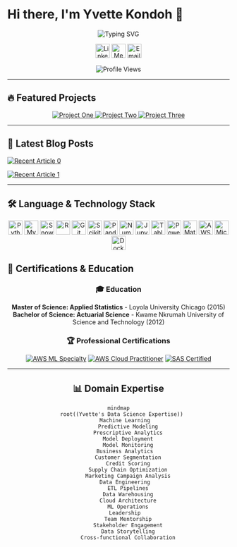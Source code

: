 # Hi there, I'm Yvette Kondoh 👋

<div align="center">
  <img src="https://readme-typing-svg.herokuapp.com?font=Fira+Code&weight=500&size=30&duration=3000&pause=1000&color=2F81F7&center=true&vCenter=true&random=false&width=700&height=100&lines=Senior+Data+Scientist;8%2B+Years+Experience;ML+%7C+DL+%7C+NLP;Python+%7C+SQL+%7C+Git;AWS+Certified+ML+Specialist;Data+Storytelling+Expert" alt="Typing SVG" />
</div>


<div align="center">


  [<img src="https://img.icons8.com/color/48/000000/linkedin.png" alt="LinkedIn" width="32" height="32">](https://www.linkedin.com/in/yvettekondoh)
  [<img src="https://img.icons8.com/ios-filled/48/000000/medium-logo.png" alt="Medium" width="32" height="32">](https://medium.com/@ykondoh)
  [<img src="https://img.icons8.com/color/48/000000/gmail.png" alt="Email" width="32" height="32">](mailto:yvetteekon@gmail.com)

  

  ![Profile Views](https://komarev.com/ghpvc/?username=yvetteekon&label=Profile%20Views&color=2F81F7&style=for-the-badge)
  
</div>

---


## 🔥 Featured Projects 

  </p>
  <p align="center">
    <!-- Project 1 -->
    <a href="https://github.com/yvetteekon/employee-attrition-insights">
      <img src="https://github-readme-stats.vercel.app/api/pin/?username=yvetteekon&repo=employee-attrition&theme=dark&bg_color=000000&title_color=ffffff&text_color=ffffff&icon_color=00ff00" alt="Project One">
    </a>
    <!-- Project 2 -->
    <a href="https://github.com/yourusername/project-two">
      <img src="https://github-readme-stats.vercel.app/api/pin/?username=yourusername&repo=project-two&theme=dark&bg_color=000000&title_color=ffffff&text_color=ffffff&icon_color=00ff00" alt="Project Two">
    </a>
    <!-- Project 3 -->
    <a href="https://github.com/yourusername/project-three">
      <img src="https://github-readme-stats.vercel.app/api/pin/?username=yourusername&repo=project-three&theme=dark&bg_color=000000&title_color=ffffff&text_color=ffffff&icon_color=00ff00" alt="Project Three">
    </a>
  </p>
</div>

---

## 📝 Latest Blog Posts

<a target="_blank" href="https://github-readme-medium-recent-article.vercel.app/medium/@ykondoh/0"><img src="https://github-readme-medium-recent-article.vercel.app/medium/@ykondoh/0" alt="Recent Article 0"> 
</a>

<a target="_blank" href="https://github-readme-medium-recent-article.vercel.app/medium/@ykondoh/1"><img src="https://github-readme-medium-recent-article.vercel.app/medium/@ykondoh/1" alt="Recent Article 1"> 
</a>

  
---


## 🛠️ Language & Technology Stack

<div align="center">


<img src="https://img.icons8.com/color/48/000000/python.png" alt="Python" width="32" height="32">
<img src="https://cdn.jsdelivr.net/gh/devicons/devicon/icons/mysql/mysql-original.svg" alt="MySQL" width="32" height="32">
<img src="https://img.icons8.com/color/48/000000/snowflake.png" alt="Snowflake" width="32" height="32">
<img src="https://cdn.jsdelivr.net/gh/devicons/devicon/icons/r/r-original.svg" alt="R" width="32" height="32">
<img src="https://img.icons8.com/color/48/000000/git.png" alt="Git" width="32" height="32">



<img src="https://cdn.jsdelivr.net/gh/devicons/devicon/icons/scikitlearn/scikitlearn-original.svg" alt="Scikit Learn" width="32" height="32">
<img src="https://img.icons8.com/color/48/000000/pandas.png" alt="Pandas" width="32" height="32">
<img src="https://img.icons8.com/color/48/000000/numpy.png" alt="NumPy" width="32" height="32">
<img src="https://cdn.jsdelivr.net/gh/devicons/devicon/icons/jupyter/jupyter-original.svg" alt="Jupyter" width="32" height="32">


<img src="https://img.icons8.com/color/48/000000/tableau-software.png" alt="Tableau" width="32" height="32">
<img src="https://img.icons8.com/color/48/000000/power-bi.png" alt="Power BI" width="32" height="32">
<img src="https://img.icons8.com/color/48/000000/matplotlib.png" alt="Matplotlib" width="32" height="32">



<img src="https://img.icons8.com/color/48/000000/amazon-web-services.png" alt="AWS" width="32" height="32">
<img src="https://cdn.jsdelivr.net/gh/devicons/devicon/icons/azure/azure-original.svg" alt="Microsoft Azure" width="32" height="32">



<img src="https://img.icons8.com/color/48/000000/docker.png" alt="Docker" width="32" height="32">


</div>

## 🏅 Certifications & Education

<div align="center">

### 🎓 **Education**
**Master of Science: Applied Statistics** - Loyola University Chicago (2015)  
**Bachelor of Science: Actuarial Science** - Kwame Nkrumah University of Science and Technology (2012)

### 🏆 **Professional Certifications**
[![AWS ML Specialty](https://img.shields.io/badge/AWS_ML_Specialty-232F3E?style=for-the-badge&logo=amazon-aws&logoColor=white)](https://www.credly.com/badges/2714a6c8-512d-49fc-8c67-538e8b5f9728/public_url)
[![AWS Cloud Practitioner](https://img.shields.io/badge/AWS_Cloud_Practitioner-232F3E?style=for-the-badge&logo=amazon-aws&logoColor=white)](https://www.credly.com/badges/4159496e-4a6f-4c92-bc72-e385c0b97492/public_url)
[![SAS Certified](https://img.shields.io/badge/SAS_Certified_Programmer-1E77B7?style=for-the-badge&logo=sas&logoColor=white)](https://www.credly.com/badges/f27af4cb-eb6e-4f7f-b1e0-044fd6fc16cc/public_url)

---

## 📊 Domain Expertise

<div align="center">

```mermaid
mindmap
  root((Yvette's Data Science Expertise))
    Machine Learning
      Predictive Modeling
      Prescriptive Analytics
      Model Deployment
      Model Monitoring
    Business Analytics
      Customer Segmentation
      Credit Scoring
      Supply Chain Optimization
      Marketing Campaign Analysis
    Data Engineering
      ETL Pipelines
      Data Warehousing
      Cloud Architecture
      ML Operations
    Leadership
      Team Mentorship
      Stakeholder Engagement
      Data Storytelling
      Cross-functional Collaboration
```

</div>







<br/>
